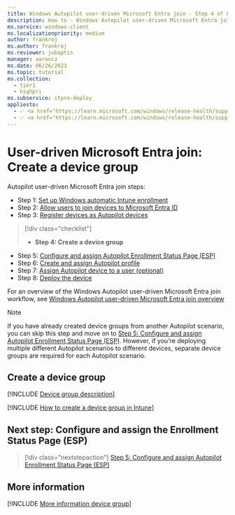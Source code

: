 ```yaml
---
title: Windows Autopilot user-driven Microsoft Entra join - Step 4 of 8 - Create a device group
description: How to - Windows Autopilot user-driven Microsoft Entra join - Step 4 of 8 - Create a device group.
ms.service: windows-client
ms.localizationpriority: medium
author: frankroj
ms.author: frankroj
ms.reviewer: jubaptis
manager: aaroncz
ms.date: 06/26/2023
ms.topic: tutorial
ms.collection:
  - tier1
  - highpri
ms.subservice: itpro-deploy
appliesto:
  - ✅ <a href="https://learn.microsoft.com/windows/release-health/supported-versions-windows-client" target="_blank">Windows 11</a>
  - ✅ <a href="https://learn.microsoft.com/windows/release-health/supported-versions-windows-client" target="_blank">Windows 10</a>
---
```


# User-driven Microsoft Entra join: Create a device group

Autopilot user-driven Microsoft Entra join steps:
- Step 1: [Set up Windows automatic Intune enrollment](azure-ad-join-automatic-enrollment.md)
- Step 2: [Allow users to join devices to Microsoft Entra ID](azure-ad-join-allow-users-to-join.md)
- Step 3: [Register devices as Autopilot devices](azure-ad-join-register-device.md)
> [!div class="checklist"]
> - **Step 4: Create a device group**
- Step 5: [Configure and assign Autopilot Enrollment Status Page (ESP)](azure-ad-join-esp.md)
- Step 6: [Create and assign Autopilot profile](azure-ad-join-autopilot-profile.md)
- Step 7: [Assign Autopilot device to a user (optional)](azure-ad-join-assign-device-to-user.md)
- Step 8: [Deploy the device](azure-ad-join-deploy-device.md)

For an overview of the Windows Autopilot user-driven Microsoft Entra join workflow, see [Windows Autopilot user-driven Microsoft Entra join overview](azure-ad-join-workflow.md#workflow)

> [!NOTE]
>
> If you have already created device groups from another Autopilot scenario, you can skip this step and move on to [Step 5: Configure and assign Autopilot Enrollment Status Page (ESP)](azure-ad-join-esp.md). However, if you're deploying multiple different Autopilot scenarios to different devices, separate device groups are required for each Autopilot scenario.

## Create a device group

[!INCLUDE [Device group description](../includes/device-group-description.md)]

[!INCLUDE [How to create a device group in Intune](../../includes/create-dynamic-device-group.md)]

## Next step: Configure and assign the Enrollment Status Page (ESP)

> [!div class="nextstepaction"]
> [Step 5: Configure and assign Autopilot Enrollment Status Page (ESP)](azure-ad-join-esp.md)

## More information

[!INCLUDE [More information device group](../../includes/more-info-groups.md)]
